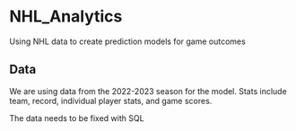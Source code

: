 # NHL_Analytics
Using NHL data to create prediction models for game outcomes

## Data
We are using data from the 2022-2023 season for the model. Stats include team, record, individual player stats, and game scores.

The data needs to be fixed with SQL